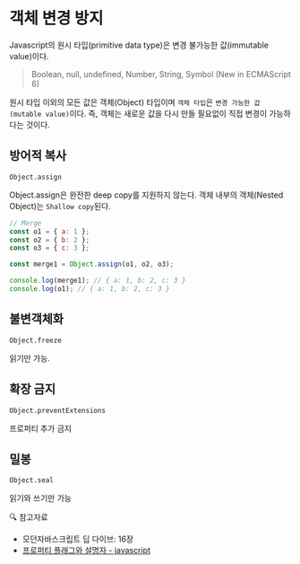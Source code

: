 # 객체 변경 방지

Javascript의 원시 타입(primitive data type)은 변경 불가능한 값(immutable value)이다.

> Boolean, null, undefined, Number, String, Symbol (New in ECMAScript 6)

원시 타입 이외의 모든 값은 객체(Object) 타입이며 `객체 타입`은 `변경 가능한 값(mutable value)`이다. 즉, 객체는 새로운 값을 다시 만들 필요없이 직접 변경이 가능하다는 것이다.

## 방어적 복사

`Object.assign`

Object.assign은 완전한 deep copy를 지원하지 않는다. 객체 내부의 객체(Nested Object)는 `Shallow copy`된다.

```js
// Merge
const o1 = { a: 1 };
const o2 = { b: 2 };
const o3 = { c: 3 };

const merge1 = Object.assign(o1, o2, o3);

console.log(merge1); // { a: 1, b: 2, c: 3 }
console.log(o1); // { a: 1, b: 2, c: 3 }
```

## 불변객체화

`Object.freeze`

읽기만 가능.

## 확장 금지

`Object.preventExtensions`

프로퍼티 추가 금지

## 밀봉

`Object.seal`

읽기와 쓰기만 가능

🔍 참고자료

- 모던자바스크립트 딥 다이브: 16장
- [프로퍼티 플래그와 설명자 - javascript](https://ko.javascript.info/property-descriptors)

